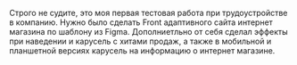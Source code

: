 Строго не судите, это моя первая тестовая работа при трудоустройстве в компанию. Нужно было сделать Front адаптивного сайта интернет магазина по шаблону из Figma. Дополниетльно от себя сделал эффекты при наведении и карусель с хитами продаж, а также в мобильной и планшетной версиях карусель на информацию о интернет магазине.
